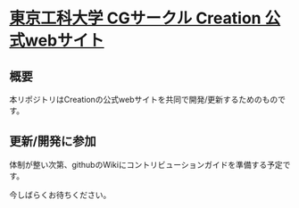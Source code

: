# [東京工科大学 CGサークル Creation 公式webサイト](http://creations-site.sakura.ne.jp)
## 概要
本リポジトリはCreationの公式webサイトを共同で開発/更新するためのものです。

## 更新/開発に参加
体制が整い次第、githubのWikiにコントリビューションガイドを準備する予定です。

今しばらくお待ちください。

